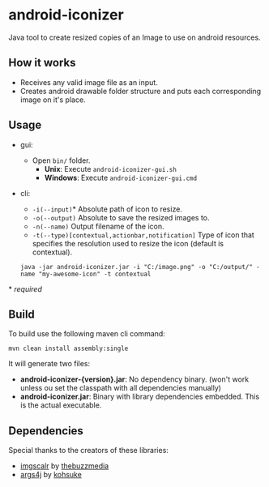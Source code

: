 # android-iconizer
Java tool to create resized copies of an Image to use on android resources.

## How it works

- Receives any valid image file as an input.
- Creates android drawable folder structure and puts each corresponding image on it's place.

## Usage

- gui:

    - Open ```bin/``` folder.
        - **Unix**: Execute ```android-iconizer-gui.sh```
        - **Windows**: Execute ```android-iconizer-gui.cmd```

- cli:

    - ```-i(--input)```*    Absolute path of icon to resize.
    - ```-o(--output)```    Absolute to save the resized images to.
    - ```-n(--name)```      Output filename of the icon.
    - ```-t(--type)[contextual,actionbar,notification]``` Type of icon that specifies the resolution used to resize the icon (default is contextual).

    ```
    java -jar android-iconizer.jar -i "C:/image.png" -o "C:/output/" -name "my-awesome-icon" -t contextual
    ```

\* *required*

## Build

To build use the following maven cli command:

```
mvn clean install assembly:single
```

It will generate two files:

- **android-iconizer-{version}.jar**: No dependency binary. (won't work unless ou set the classpath with all dependencies manually)
- **android-iconizer.jar**: Binary with library dependencies embedded. This is the actual executable.

## Dependencies

Special thanks to the creators of these libraries:

- [imgscalr](https://github.com/thebuzzmedia/imgscalr) by [thebuzzmedia](https://github.com/thebuzzmedia/)
- [args4j](https://github.com/kohsuke/args4j) by [kohsuke](https://github.com/kohsuke/args4j)

